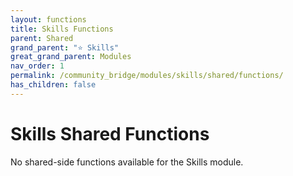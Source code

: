 ```yaml
---
layout: functions
title: Skills Functions
parent: Shared
grand_parent: "⭐ Skills"
great_grand_parent: Modules
nav_order: 1
permalink: /community_bridge/modules/skills/shared/functions/
has_children: false
---
```


# Skills Shared Functions
No shared-side functions available for the Skills module.
